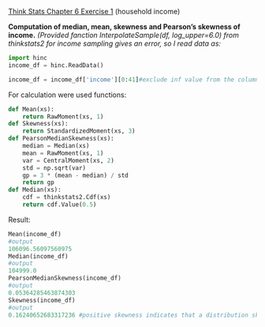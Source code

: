 [Think Stats Chapter 6 Exercise 1](http://greenteapress.com/thinkstats2/html/thinkstats2007.html#toc60) (household income)

**Computation of median, mean, skewness and Pearson’s skewness of income.**
_(Provided fanction InterpolateSample(df, log_upper=6.0) from thinkstats2 for income sampling gives an error, so I read data as:_
```Python
import hinc
income_df = hinc.ReadData()

income_df = income_df['income'][0:41]#exclude inf value from the column
```
For calculation were used functions:
```Python
def Mean(xs):
    return RawMoment(xs, 1)
def Skewness(xs):
    return StandardizedMoment(xs, 3)
def PearsonMedianSkewness(xs):
    median = Median(xs)
    mean = RawMoment(xs, 1)
    var = CentralMoment(xs, 2)
    std = np.sqrt(var)
    gp = 3 * (mean - median) / std
    return gp
def Median(xs):
    cdf = thinkstats2.Cdf(xs)
    return cdf.Value(0.5)
```
Result:
```Python
Mean(income_df)
#output
106096.56097560975
Median(income_df)
#output
104999.0
PearsonMedianSkewness(income_df)
#output
0.05364285463874303
Skewness(income_df)
#output
0.16240652683317236 #positive skewness indicates that a distribution skews right
